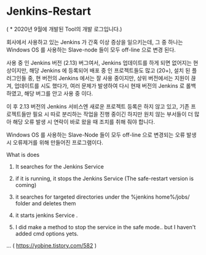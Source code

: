 # Jenkins-Restart 
 
( * 2020년 9월에 개발된 Tool의 개발 로그입니다.)

회사에서 사용하고 있는 Jenkins 가 간혹 이상 증상을 일으키는데, 그 중 하나는 Windows OS 를 사용하는 Slave-node 들이 모두 off-line 으로 변경 된다.

사용 중 인 Jenkins 버전 (2.13) 버그여서, Jenkins 업데이트를 하게 되면 없어지는 현상이지만, 해당 Jenkins 에 등록되어 배포 중 인 프로젝트들도 많고 (20+), 설치 된 플러그인들 중, 현 버전의 Jenkins 에서는 잘 사용 중이지만, 상위 버전에서는 지원이 끊겨, 업데이트를 시도 했다가, 여러 문제가 발생하여 다시 현재 버전의 Jenkins 로 롤백하였고, 해당 버그를 안고 사용 중 이다.

이 후 2.13 버전의 Jenkins 서비스엔 새로운 프로젝트 등록은 하지 않고 있고, 기존 프로젝트들만 필요 시 따로 분리하는 작업을 진행 중이긴 하지만 원치 않는 부서들이 더 많아 해당 오류 발생 시 연락이 바로 왔을 때 조치를 취해 줘야 합니다.

Windows OS 를 사용하는 Slave-Node 들이 모두 off-line 으로 변경되는 오류 발생 시 오류제거를 위해 만들어진 프로그램이다.

What is does
1. It searches for the Jenkins Service
2. if it is running, it stops the Jenkins Service (The safe-restart version is coming)
3. it searches for targeted directories under the %jenkins home%/jobs/ folder and deletes them
4. it starts jenkins Service . 

5. I did make a method to stop the service in the safe mode.. but I haven't added cmd options yets.


... ( https://yobine.tistory.com/582 )
